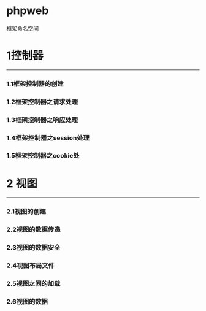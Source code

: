 # phpweb
框架命名空间
# 1控制器
---------
<h3>1.1框架控制器的创建</h3>
<h3>1.2框架控制器之请求处理</h3>
<h3>1.3框架控制器之响应处理</h3>
<h3>1.4框架控制器之session处理</h3>
<h3>1.5框架控制器之cookie处</h3>

# 2 视图
--------
<h3>2.1视图的创建</h3>
<h3>2.2视图的数据传递</h3>
<h3>2.3视图的数据安全</h3>
<h3>2.4视图布局文件</h3>
<h3>2.5视图之间的加载</h3>
<h3>2.6视图的数据</h3>
